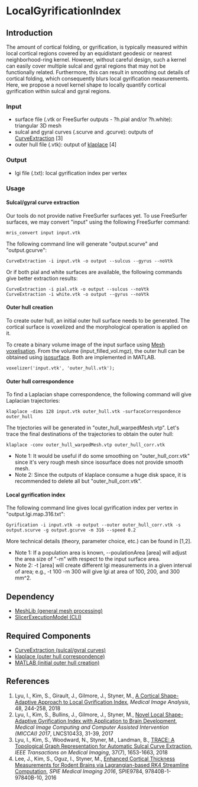 # LocalGyrificationIndex

## Introduction
The amount of cortical folding, or gyrification, is typically measured within local cortical regions covered by an equidistant geodesic or nearest neighborhood-ring kernel. However, without careful design, such a kernel can easily cover multiple sulcal and gyral regions that may not be functionally related. Furthermore, this can result in smoothing out details of cortical folding, which consequently blurs local gyrification measurements. Here, we propose a novel kernel shape to locally quantify cortical gyrification within sulcal and gyral regions.
### Input
* surface file (.vtk or FreeSurfer outputs - ?h.pial and/or ?h.white): triangular 3D mesh
* sulcal and gyral curves (.scurve and .gcurve): outputs of <a href="https://github.com/ilwoolyu/CurveExtraction">CurveExtraction</a> [3]
* outer hull file (.vtk): output of <a href="https://github.com/ilwoolyu/klaplace">klaplace</a> [4]
### Output
* lgi file (.txt): local gyrification index per vertex
### Usage
#### Sulcal/gyral curve extraction
Our tools do not provide native FreeSurfer surfaces yet. To use FreeSurfer surfaces, we may convert "input" using the following FreeSurfer command:
```
mris_convert input input.vtk
```
The following command line will generate "output.scurve" and "output.gcurve":<br />
```
CurveExtraction -i input.vtk -o output --sulcus --gyrus --noVtk
```
Or if both pial and white surfaces are available, the following commands give better extraction results:<br />
```
CurveExtraction -i pial.vtk -o output --sulcus --noVtk
CurveExtraction -i white.vtk -o output --gyrus --noVtk
```
#### Outer hull creation
To create outer hull, an initial outer hull surface needs to be generated. The cortical surface is voxelized and the morphological operation is applied on it.<br />

To create a binary volume image of the input surface using <a href="https://www.mathworks.com/matlabcentral/fileexchange/27390-mesh-voxelisation">Mesh voxelisation</a>. From the volume (input_filled_vol.mgz), the outer hull can be obtained using <a href="https://www.mathworks.com/help/matlab/ref/isosurface.html">isosurface</a>. Both are implemented in MATLAB.<br />
```
voxelizer('input.vtk', 'outer_hull.vtk');
```
#### Outer hull correspondence
To find a Laplacian shape correspondence, the following command will give Laplacian trajectories:<br />
```
klaplace -dims 128 input.vtk outer_hull.vtk -surfaceCorrespondence outer_hull
```
The trjectories will be generated in "outer_hull_warpedMesh.vtp".
Let's trace the final destinations of the trajectories to obtain the outer hull:<br />
```
klaplace -conv outer_hull_warpedMesh.vtp outer_hull_corr.vtk
```
* Note 1: It would be useful if do some smoothing on "outer_hull_corr.vtk" since it's very rough mesh since isosurface does not provide smooth mesh.
* Note 2: Since the outputs of klaplace consume a huge disk space, it is recommended to delete all but "outer_hull_corr.vtk".<br />
#### Local gyrification index
The following command line gives local gyrification index per vertex in "output.lgi.map.316.txt":
```
Gyrification -i input.vtk -o output --outer outer_hull_corr.vtk -s output.scurve -g output.gcurve -m 316 --speed 0.2
```
More technical details (theory, parameter choice, etc.) can be found in [1,2].<br />
* Note 1: If a population area is known, --poulationArea [area] will adjust the area size of "-m" with respect to the input surface area.
* Note 2: -t [area] will create different lgi measurements in a given interval of area; e.g., -t 100 -m 300 will give lgi at area of 100, 200, and 300 mm^2.
## Dependency
* <a href="https://github.com/ilwoolyu/MeshLib">MeshLib (general mesh processing)</a><br />
* <a href="https://github.com/Slicer/SlicerExecutionModel">SlicerExecutionModel (CLI)</a>

## Required Components
* <a href="https://github.com/ilwoolyu/CurveExtraction">CurveExtraction (sulcal/gyral curves)</a>
* <a href="https://github.com/ilwoolyu/klaplace">klaplace (outer hull correspondence)</a>
* <a href="https://www.mathworks.com/products/matlab.html">MATLAB (initial outer hull creation)</a>

## References
<ol>
<li>Lyu, I., Kim, S., Girault, J., Gilmore, J., Styner, M., <a href="https://doi.org/10.1016/j.media.2018.06.009">A Cortical Shape-Adaptive Approach to Local Gyrification Index</a>, <i>Medical Image Analysis</i>, 48, 244-258, 2018
<li>Lyu, I., Kim, S., Bullins, J., Gilmore, J., Styner, M., <a href="http://dx.doi.org/10.1007/978-3-319-66182-7_4">Novel Local Shape-Adaptive Gyrification Index with Application to Brain Development</a>, <i>Medical Image Computing and Computer Assisted Intervention (MICCAI) 2017</i>, LNCS10433, 31-39, 2017
<li>Lyu, I., Kim, S., Woodward, N., Styner, M., Landman, B., <a href="http://dx.doi.org/10.1109/TMI.2017.2787589">TRACE: A Topological Graph Representation for Automatic Sulcal Curve Extraction</a>, <i>IEEE Transactions on Medical Imaging</i>, 37(7), 1653-1663, 2018</li>
<li>Lee, J., Kim, S., Oguz, I., Styner, M., <a href="http://dx.doi.org/10.1117/12.2216420">Enhanced Cortical Thickness Measurements for Rodent Brains via Lagrangian-based RK4 Streamline Computation</a>, <i>SPIE Medical Imaging 2016</i>, SPIE9784, 97840B-1-97840B-10, 2016</li>
</ol>
